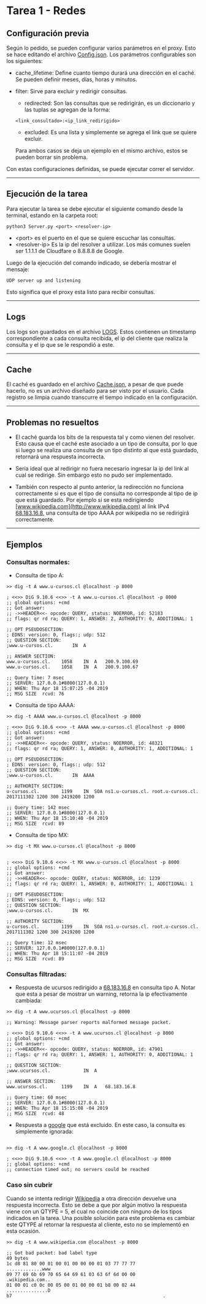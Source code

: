 # Tarea 1 - Redes

## Configuración previa
Según lo pedido, se pueden configurar varios parámetros en el proxy. Esto se hace editando el archivo [Config.json](./Config.json). Los parámetros configurables son los siguientes:

- cache_lifetime: Define cuanto tiempo durará una dirección en el caché. Se pueden definir meses, días, horas y minutos.
- filter: Sirve para excluir y redirigir consultas.
    - redirected: Son las consultas que se redirigirán, es un diccionario y las tuplas se agregan de la forma:

    ```{json}
    <link_consultado>:<ip_link_redirigido>
    ```

    - excluded: Es una lista y simplemente se agrega el link que se quiere excluir.

    Para ambos casos se deja un ejemplo en el mismo archivo, estos se pueden borrar sin problema.

Con estas configuraciones definidas, se puede ejecutar correr el servidor.

---

## Ejecución de la tarea

Para ejecutar la tarea se debe ejecutar el siguiente comando desde la terminal, estando en la carpeta root:

```{bash}
python3 Server.py <port> <resolver-ip>
```

- \<port> es el puerto en el que se quiere escuchar las consultas.
- \<resolver-ip> Es la ip del resolver a utilizar. Los más comunes suelen ser 1.1.1.1 de Cloudfare o 8.8.8.8 de Google.

Luego de la ejecución del comando indicado, se debería mostrar el mensaje:

```{bash}
UDP server up and listening
```

Esto significa que el proxy esta listo para recibir consultas.

---

## Logs

Los logs son guardados en el archivo [LOGS](./LOGS). Estos contienen un timestamp correspondiente a cada consulta recibida, el ip del cliente que realiza la consulta y el ip que se le respondió a este.

---

## Cache

El caché es guardado en el archivo [Cache.json](./Cache.json), a pesar de que puede hacerlo, no es un archivo diseñado para ser visto por el usuario. Cada registro se limpia cuando transcurre el tiempo indicado en la configuración.

---

## Problemas no resueltos

- El caché guarda los bits de la respuesta tal y como vienen del resolver. Esto causa que el caché este asociado a un tipo de consulta, por lo que si luego se realiza una consulta de un tipo distinto al que está guardado, retornará una respuesta incorrecta.

- Sería ideal que al redirigir no fuera necesario ingresar la ip del link al cual se redirige. Sin embargo esto no pudo ser implementado. 

- También con respecto al punto anterior, la redirección no funciona correctamente si es que el tipo de consulta no corresponde al tipo de ip que está guardado. Por ejemplo si se esta redirigiendo [www.wikipedia.com](http://www.wikipedia.com) al link IPv4 [68.183.16.8](http://www.sorry.cl), una consulta de tipo AAAA por wikipedia no se redirigirá correctamente.

---

## Ejemplos

### Consultas normales:

- Consulta de tipo A:
```{bash}
>> dig -t A www.u-cursos.cl @localhost -p 8000

; <<>> DiG 9.10.6 <<>> -t A www.u-cursos.cl @localhost -p 8000
;; global options: +cmd
;; Got answer:
;; ->>HEADER<<- opcode: QUERY, status: NOERROR, id: 52183
;; flags: qr rd ra; QUERY: 1, ANSWER: 2, AUTHORITY: 0, ADDITIONAL: 1

;; OPT PSEUDOSECTION:
; EDNS: version: 0, flags:; udp: 512
;; QUESTION SECTION:
;www.u-cursos.cl.		IN	A

;; ANSWER SECTION:
www.u-cursos.cl.	1058	IN	A	200.9.100.69
www.u-cursos.cl.	1058	IN	A	200.9.100.67

;; Query time: 7 msec
;; SERVER: 127.0.0.1#8000(127.0.0.1)
;; WHEN: Thu Apr 18 15:07:25 -04 2019
;; MSG SIZE  rcvd: 76

```

- Consulta de tipo AAAA:

```{bash}
>> dig -t AAAA www.u-cursos.cl @localhost -p 8000

; <<>> DiG 9.10.6 <<>> -t AAAA www.u-cursos.cl @localhost -p 8000
;; global options: +cmd
;; Got answer:
;; ->>HEADER<<- opcode: QUERY, status: NOERROR, id: 48321
;; flags: qr rd ra; QUERY: 1, ANSWER: 0, AUTHORITY: 1, ADDITIONAL: 1

;; OPT PSEUDOSECTION:
; EDNS: version: 0, flags:; udp: 512
;; QUESTION SECTION:
;www.u-cursos.cl.		IN	AAAA

;; AUTHORITY SECTION:
u-cursos.cl.		1199	IN	SOA	ns1.u-cursos.cl. root.u-cursos.cl. 2017111302 1200 300 2419200 1200

;; Query time: 142 msec
;; SERVER: 127.0.0.1#8000(127.0.0.1)
;; WHEN: Thu Apr 18 15:10:40 -04 2019
;; MSG SIZE  rcvd: 89
```

- Consulta de tipo MX:

```{bash}
>> dig -t MX www.u-cursos.cl @localhost -p 8000


; <<>> DiG 9.10.6 <<>> -t MX www.u-cursos.cl @localhost -p 8000
;; global options: +cmd
;; Got answer:
;; ->>HEADER<<- opcode: QUERY, status: NOERROR, id: 1239
;; flags: qr rd ra; QUERY: 1, ANSWER: 0, AUTHORITY: 1, ADDITIONAL: 1

;; OPT PSEUDOSECTION:
; EDNS: version: 0, flags:; udp: 512
;; QUESTION SECTION:
;www.u-cursos.cl.		IN	MX

;; AUTHORITY SECTION:
u-cursos.cl.		1199	IN	SOA	ns1.u-cursos.cl. root.u-cursos.cl. 2017111302 1200 300 2419200 1200

;; Query time: 12 msec
;; SERVER: 127.0.0.1#8000(127.0.0.1)
;; WHEN: Thu Apr 18 15:11:07 -04 2019
;; MSG SIZE  rcvd: 89
```

### Consultas filtradas:

- Respuesta de ucursos redirigido a [68.183.16.8](http://www.sorry.cl) en consulta tipo A. Notar que esta a pesar de mostrar un warning, retorna la ip efectivamente cambiada:

```{bash}
>> dig -t A www.ucursos.cl @localhost -p 8000

;; Warning: Message parser reports malformed message packet.

; <<>> DiG 9.10.6 <<>> -t A www.ucursos.cl @localhost -p 8000
;; global options: +cmd
;; Got answer:
;; ->>HEADER<<- opcode: QUERY, status: NOERROR, id: 47901
;; flags: qr rd ra; QUERY: 1, ANSWER: 1, AUTHORITY: 0, ADDITIONAL: 1

;; QUESTION SECTION:
;www.ucursos.cl.			IN	A

;; ANSWER SECTION:
www.ucursos.cl.		1199	IN	A	68.183.16.8

;; Query time: 60 msec
;; SERVER: 127.0.0.1#8000(127.0.0.1)
;; WHEN: Thu Apr 18 15:15:08 -04 2019
;; MSG SIZE  rcvd: 48
```

- Respuesta a [google](https://www.google.cl) que está excluido. En este caso, la consulta es simplemente ignorada:

```{bash}

>> dig -t A www.google.cl @localhost -p 8000

; <<>> DiG 9.10.6 <<>> -t A www.google.cl @localhost -p 8000
;; global options: +cmd
;; connection timed out; no servers could be reached
```
### Caso sin cubrir

Cuando se intenta redirigir [Wikipedia](https://www.wikipedia.com) a otra dirección devuelve una respuesta incorrecta. Esto se debe a que por algún motivo la respuesta viene con un QTYPE = 5, el cual no coincide con ninguno de los tipos indicados en la tarea. Una posible solución para este problema es cambiar este QTYPE al retornar la respuesta al cliente, esto no se implementó en esta ocasión.

```{bash}
>> dig -t A www.wikipedia.com @localhost -p 8000

;; Got bad packet: bad label type
49 bytes
1c d8 81 80 00 01 00 01 00 00 00 01 03 77 77 77          .............www
09 77 69 6b 69 70 65 64 69 61 03 63 6f 6d 00 00          .wikipedia.com..
01 00 01 c0 0c 00 05 00 01 00 00 01 b8 00 02 44          ...............D
b7                                                       .
```